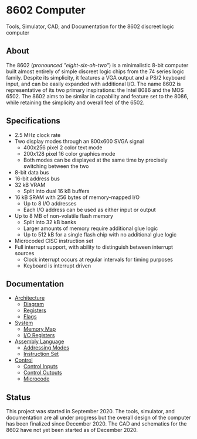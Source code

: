 # 8602 Computer
Tools, Simulator, CAD, and Documentation for the 8602 discreet logic computer

## About
The 8602 (_pronounced "eight-six-oh-two"_) is a minimalistic 8-bit computer built almost entirely of simple discreet logic chips from the 74 series logic family. Despite its simplicity, it features a VGA output and a PS/2 keyboard input, and can be easily expanded with additional I/O. The name 8602 is representative of its two primary inspirations: the Intel 8086 and the MOS 6502. The 8602 aims to be similar in capability and feature set to the 8086, while retaining the simplicity and overall feel of the 6502.

## Specifications
- 2.5 MHz clock rate
- Two display modes through an 800x600 SVGA signal
	- 400x256 pixel 2 color text mode
	- 200x128 pixel 16 color graphics mode
	- Both modes can be displayed at the same time by precisely switching between the two
- 8-bit data bus
- 16-bit address bus
- 32 kB VRAM
	- Split into dual 16 kB buffers
- 16 kB SRAM with 256 bytes of memory-mapped I/O
	- Up to 8 I/O addresses
	- Each I/O address can be used as either input or output
- Up to 8 MB of non-volatile flash memory
	- Split into 32 kB banks
	- Larger amounts of memory require additional glue logic
	- Up to 512 kB for a single flash chip with no additional glue logic
- Microcoded CISC instruction set
- Full interrupt support, with ability to distinguish between interrupt sources
	- Clock interrupt occurs at regular intervals for timing purposes
	- Keyboard is interrupt driven

## Documentation
- [Architecture](./docs/arch.md)
	- [Diagram](./docs/arch.md#diagram)
	- [Registers](./docs/arch.md#regs)
	- [Flags](./docs/arch.md#flags)
- [System](./docs/system.md)
	- [Memory Map](./docs/system.md#map)
	- [I/O Registers](./docs/system.md#io)
- [Assembly Language](./docs/assembly.md)
	- [Addressing Modes](./docs/assembly.md#modes)
	- [Instruction Set](./docs/assembly.md#set)
- [Control](./docs/control.md)
	- [Control Inputs](./docs/control.md#inputs)
	- [Control Outputs](./docs/control.md#outputs)
	- [Microcode](./docs/control.md#micro)

## Status
This project was started in September 2020. The tools, simulator, and documentation are all under progress but the overall design of the computer has been finalized since December 2020. The CAD and schematics for the 8602 have not yet been started as of December 2020.

